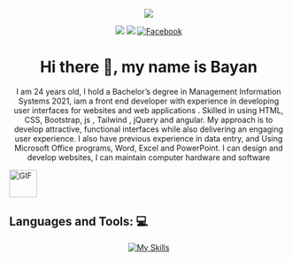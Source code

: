 <p align="center"><img src="https://readme-typing-svg.herokuapp.com?font=Time+New+Roman&color=cyan&size=25&center=true&vCenter=true&width=600&height=100&lines=Hey!+It's+Bayan+Abdo..&hearts;++;Full+Stack+Web+Developer..<3"></p>
<p align="center">
    <a href="https://www.linkedin.com/in/bayanabdo43"><img src="https://img.shields.io/badge/linkedin-%230177B5?style=flat&logo=linkedin&logoColor=white"/></a>
    <a href="https://www.instagram.com/bayanabdo43"><img src="https://img.shields.io/badge/instagram-%23E4415F?style=flat&logo=instagram&logoColor=white"/></a>
    <a href="https://www.facebook.com/bayanabdo43" target="_blank"><img src="https://img.shields.io/badge/Facebook-%231877F2.svg?&style=flat-square&logo=facebook&logoColor=white" alt="Facebook"></a>
</p>
<h1 align="center"> Hi there 👋, my name is Bayan</h1>
<p align="center"> I am 24 years old, I hold a Bachelor’s degree in Management Information Systems 2021, iam a front end developer with experience in developing user interfaces for websites and web applications . Skilled in using HTML, CSS, Bootstrap, js , Tailwind , jQuery and angular.
My approach is to develop attractive, functional interfaces while also delivering an engaging user experience.
I also have previous experience in data entry, and Using Microsoft Office programs, Word, Excel and PowerPoint.
 I can design and develop websites, I can maintain computer hardware and software
</p>
<img width="50" alt="GIF" src="[https://images.app.goo.gl/dCEWSgsDfyjWVQTu7](https://images.app.goo.gl/v1YW257Rje9XqzL19)" />
<!-- <h3>How to reach me 📫</h3>  -->




<h2>Languages and Tools: 💻</h2>
<div align="center">

[![My Skills](https://skillicons.dev/icons?i=html,css,js,jquery,ts,angular,bootstrap,tailwind,npm,git,github,nodejs,sass,visualstudio,vscode)](https://skillicons.dev)
<br/>
</div>





